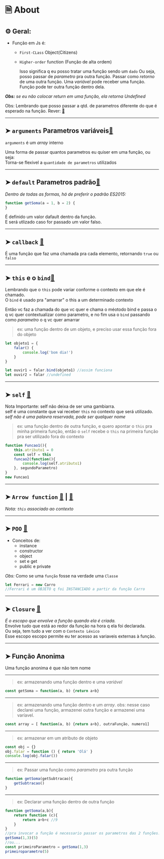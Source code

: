 # 🗎 About
## ⚙️ Geral:

* Função em Js é:
    * `First-CLass` Object(Citizens)
    * `Higher-order` function (Função de alta ordem)<br>
    
        Isso significa q eu posso tratar uma função sendo um `dado`
        Ou seja, posso passar de _parametro_ pra outra função.
        Passar como _retorno_ de uma outra função.
        Uma _variável_ pode receber uma função.
        Função pode ter outra função dentro dela.

_**Obs:** se eu não colocar return em uma função, ela retorna *Undefined*_

Obs: Lembrando que posso passar a qtd. de parametros diferente do que é esperado na função. Rever: [🔗](https://github.com/RoniDeringer/curso_web_moderno/blob/master/fundamentos_4/funcoes1.js)
 
 
___
## ➤ `arguments` Parametros variáveis[🔗](https://github.com/RoniDeringer/curso_web_moderno/blob/master/funcoes_6/paramsVariaveis.js)

`arguments` é um _array_ interno

Uma forma de passar quantos parametros eu quiser em uma função, ou seja:<br>
Torna-se flexivel a `quantidade de parametros` utilizados

___

## ➤ `default` Parametros padrão[🔗](https://github.com/RoniDeringer/curso_web_moderno/blob/master/funcoes_6/paramPadrao.js)

*Dentro de todas as formas, há de preferir o padrão ES2015:*
~~~~javascript
function getSoma(a = 1, b = 2) {
} 
~~~~

É definido um valor dafault dentro da função. <br> 
E será utlizado caso for passado um valor falso.
___

## ➤ `callback` [🔗](https://github.com/RoniDeringer/curso_web_moderno/blob/master/funcoes_6/callback.js)
É uma função que faz uma chamada pra cada elemento, retornando `true` ou `falso`
___

## ➤ `this` e o `bind`[🔗](https://github.com/RoniDeringer/curso_web_moderno/blob/master/funcoes_6/thisBind.js)

Lembrando que o `this` pode variar conforme o contexto em que ele é chamado.<br>
O `bind` é usado pra "amarrar" o this a um determinado contexto

Então vc faz a chamada do que vc quer e chama o méotodo bind e passa o q vc quer contextualizar como parametro, e no fim usa o `bind` passando como _parametro_ o q vc quer amarrar
>ex: uma função dentro de um objeto, e preciso usar essa função fora do objeto
~~~~javascript
let objeto1 = {
    falar() {
        console.log('bom dia!')
    } 
}

let ouvir1 = falar.bind(objeto1) //assim funciona
let ouvir2 = falar //undefined
~~~~
___
## ➤ `self` [🔗](https://github.com/RoniDeringer/curso_web_moderno/blob/master/funcoes_6/self.js)

Nota Importante: self não deixa de ser uma gambiarra.<br>
self é uma constante que vai receber `this` no contexto que será utilizado.<br>
_*self* não é uma palavra reservada, pode ser qualquer nome_

>ex: uma função dentro de outra função, e quero apontar o `this` pra minha primeira função, então o `self` recebe o `this` na primeira função pra ser utilizado fora do contexto
~~~~javascript
function Funcao1(){
    this.atributo1 = 0
    const self = this
    funcao2(function(){
        console.log(self.atributo1)
    }, segundoParametro)
}
new Funcao1
~~~~
___
## ➤ `Arrow function` [🔗](https://github.com/RoniDeringer/curso_web_moderno/blob/master/funcoes_6/arrowFunction1.js) | [🔗](https://github.com/RoniDeringer/curso_web_moderno/blob/master/funcoes_6/arrowFunction2.js)

_*Nota:* `this` associado ao contexto_ 
___
## ➤ `POO`  [🔗](https://github.com/RoniDeringer/curso_web_moderno/blob/master/funcoes_6/poo.js)

* Conceitos de:
    * instance
    * constructor
    * object
    * set e get
    * public e private

_Obs:_ Como se uma `função` fosse na verdade uma `Classe`

~~~~javascript
let Ferrari = new Carro 
//Ferrari é um OBJETO q foi INSTANCIADO a partir da função Carro
~~~~
___
## ➤ `Closure`  [🔗](https://github.com/RoniDeringer/curso_web_moderno/blob/master/funcoes_6/poo.js)

*É o escopo que envolve a função quando ela é criada.*<br> Envolve tudo que está ao redor da função na hora q ela foi declarada.<br> Ou seja, tem tudo a ver
com o `Contexto Léxico` <br>
Esse escopo escopo permite eu ter acesso as variaveis externas à função.
___
## ➤ Função Anonima 

Uma função anonima é que não tem nome
___
>ex: armazenando uma função dentro e uma *variável*
~~~~javascript
const getSoma = function(a, b) {return a+b}
~~~~
___
>ex: armazenando uma função dentro e um *array*. obs: nesse caso declarei uma função, armazenei outra função e armazenei uma varíavel.
~~~~javascript
const array = [ function(a, b) {return a+b}, outraFunção, numero1] 
~~~~
___
>ex: armazenar em um atributo de objeto
~~~~javascript
const obj = {}
obj.falar = function () { return 'Olá' }
console.log(obj.falar()) 
~~~~
___
>ex: Passar uma função como *parametro* pra outra função
~~~~javascript
function getSoma(getSubtracao){
    getSubtracao()
}
~~~~
___
>ex: Declarar uma função dentro de outra função
~~~~javascript
function getSoma(a,b){
    return function (c){
        return a+b+c //9
    }
}
//pra invocar a função é necessario passar os parametros das 2 funções:
getSoma(1,3)(5)
//ou...
const primeiroParametro = getSoma(1,3)
primeiroparametro(5)
~~~~




